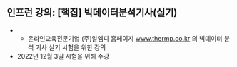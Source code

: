 ## 인프런 강의: [핵집] 빅데이터분석기사(실기)

- * 온라인교육전문기업 (주)알엠피 홈페이지 www.thermp.co.kr 의 빅데이터 분석 기사 실기 시험을 위한 강의  
- 2022년 12월 3일 시험을 위해 수강
